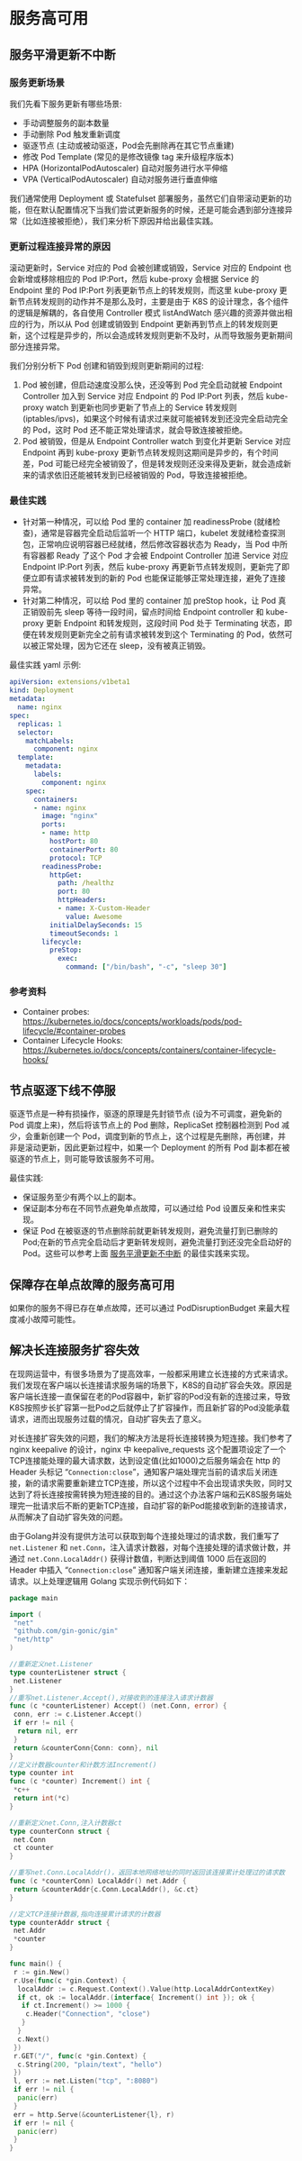 # 服务高可用

## 服务平滑更新不中断 <a id="smooth-update"></a>

### 服务更新场景

我们先看下服务更新有哪些场景:

* 手动调整服务的副本数量
* 手动删除 Pod 触发重新调度
* 驱逐节点 (主动或被动驱逐，Pod会先删除再在其它节点重建)
* 修改 Pod Template (常见的是修改镜像 tag 来升级程序版本)
* HPA (HorizontalPodAutoscaler) 自动对服务进行水平伸缩
* VPA (VerticalPodAutoscaler) 自动对服务进行垂直伸缩

我们通常使用 Deployment 或 Statefulset 部署服务，虽然它们自带滚动更新的功能，但在默认配置情况下当我们尝试更新服务的时候，还是可能会遇到部分连接异常（比如连接被拒绝），我们来分析下原因并给出最佳实践。

### 更新过程连接异常的原因

滚动更新时，Service 对应的 Pod 会被创建或销毁，Service 对应的 Endpoint 也会新增或移除相应的 Pod IP:Port，然后 kube-proxy 会根据 Service 的 Endpoint 里的 Pod IP:Port 列表更新节点上的转发规则，而这里 kube-proxy 更新节点转发规则的动作并不是那么及时，主要是由于 K8S 的设计理念，各个组件的逻辑是解耦的，各自使用 Controller 模式 listAndWatch 感兴趣的资源并做出相应的行为，所以从 Pod 创建或销毁到 Endpoint 更新再到节点上的转发规则更新，这个过程是异步的，所以会造成转发规则更新不及时，从而导致服务更新期间部分连接异常。

我们分别分析下 Pod 创建和销毁到规则更新期间的过程:

1. Pod 被创建，但启动速度没那么快，还没等到 Pod 完全启动就被 Endpoint Controller 加入到 Service 对应 Endpoint 的 Pod IP:Port 列表，然后 kube-proxy watch 到更新也同步更新了节点上的 Service 转发规则 (iptables/ipvs)，如果这个时候有请求过来就可能被转发到还没完全启动完全的 Pod，这时 Pod 还不能正常处理请求，就会导致连接被拒绝。
2. Pod 被销毁，但是从 Endpoint Controller watch 到变化并更新 Service 对应 Endpoint 再到 kube-proxy 更新节点转发规则这期间是异步的，有个时间差，Pod 可能已经完全被销毁了，但是转发规则还没来得及更新，就会造成新来的请求依旧还能被转发到已经被销毁的 Pod，导致连接被拒绝。

### 最佳实践 <a id="smooth-update-best-practice"></a>

* 针对第一种情况，可以给 Pod 里的 container 加 readinessProbe (就绪检查)，通常是容器完全启动后监听一个 HTTP 端口，kubelet 发就绪检查探测包，正常响应说明容器已经就绪，然后修改容器状态为 Ready，当 Pod 中所有容器都 Ready 了这个 Pod 才会被 Endpoint Controller 加进 Service 对应 Endpoint IP:Port 列表，然后 kube-proxy 再更新节点转发规则，更新完了即便立即有请求被转发到的新的 Pod 也能保证能够正常处理连接，避免了连接异常。
* 针对第二种情况，可以给 Pod 里的 container 加 preStop hook，让 Pod 真正销毁前先 sleep 等待一段时间，留点时间给 Endpoint controller 和 kube-proxy 更新 Endpoint 和转发规则，这段时间 Pod 处于 Terminating 状态，即便在转发规则更新完全之前有请求被转发到这个 Terminating 的 Pod，依然可以被正常处理，因为它还在 sleep，没有被真正销毁。

最佳实践 yaml 示例:

``` yaml
apiVersion: extensions/v1beta1
kind: Deployment
metadata:
  name: nginx
spec:
  replicas: 1
  selector:
    matchLabels:
      component: nginx
  template:
    metadata:
      labels:
        component: nginx
    spec:
      containers:
      - name: nginx
        image: "nginx"
        ports:
        - name: http
          hostPort: 80
          containerPort: 80
          protocol: TCP
        readinessProbe:
          httpGet:
            path: /healthz
            port: 80
            httpHeaders:
            - name: X-Custom-Header
              value: Awesome
          initialDelaySeconds: 15
          timeoutSeconds: 1
        lifecycle:
          preStop:
            exec:
              command: ["/bin/bash", "-c", "sleep 30"]
```

### 参考资料

* Container probes: https://kubernetes.io/docs/concepts/workloads/pods/pod-lifecycle/#container-probes
* Container Lifecycle Hooks: https://kubernetes.io/docs/concepts/containers/container-lifecycle-hooks/

## 节点驱逐下线不停服 <a id="zero-downtime-eviction"></a>

驱逐节点是一种有损操作，驱逐的原理是先封锁节点 (设为不可调度，避免新的 Pod 调度上来)，然后将该节点上的 Pod 删除，ReplicaSet 控制器检测到 Pod 减少，会重新创建一个 Pod，调度到新的节点上，这个过程是先删除，再创建，并非是滚动更新，因此更新过程中，如果一个 Deployment 的所有 Pod 副本都在被驱逐的节点上，则可能导致该服务不可用。

最佳实践:

* 保证服务至少有两个以上的副本。
* 保证副本分布在不同节点避免单点故障，可以通过给 Pod 设置反亲和性来实现。
* 保证 Pod 在被驱逐的节点删除前就更新转发规则，避免流量打到已删除的 Pod;在新的节点完全启动后才更新转发规则，避免流量打到还没完全启动好的 Pod。这些可以参考上面 [服务平滑更新不中断](#smooth-update) 的最佳实践来实现。

## 保障存在单点故障的服务高可用

如果你的服务不得已存在单点故障，还可以通过 PodDisruptionBudget 来最大程度减小故障可能性。

## 解决长连接服务扩容失效 <a id="scale-keepalive-service"></a>

在现网运营中，有很多场景为了提高效率，一般都采用建立长连接的方式来请求。我们发现在客户端以长连接请求服务端的场景下，K8S的自动扩容会失效。原因是客户端长连接一直保留在老的Pod容器中，新扩容的Pod没有新的连接过来，导致K8S按照步长扩容第一批Pod之后就停止了扩容操作，而且新扩容的Pod没能承载请求，进而出现服务过载的情况，自动扩容失去了意义。

对长连接扩容失效的问题，我们的解决方法是将长连接转换为短连接。我们参考了 nginx keepalive 的设计，nginx 中 keepalive_requests 这个配置项设定了一个TCP连接能处理的最大请求数，达到设定值(比如1000)之后服务端会在 http 的 Header 头标记 “`Connection:close`”，通知客户端处理完当前的请求后关闭连接，新的请求需要重新建立TCP连接，所以这个过程中不会出现请求失败，同时又达到了将长连接按需转换为短连接的目的。通过这个办法客户端和云K8S服务端处理完一批请求后不断的更新TCP连接，自动扩容的新Pod能接收到新的连接请求，从而解决了自动扩容失效的问题。

由于Golang并没有提供方法可以获取到每个连接处理过的请求数，我们重写了 `net.Listener` 和 `net.Conn`，注入请求计数器，对每个连接处理的请求做计数，并通过 `net.Conn.LocalAddr()` 获得计数值，判断达到阈值 1000 后在返回的 Header 中插入 “`Connection:close`” 通知客户端关闭连接，重新建立连接来发起请求。以上处理逻辑用 Golang 实现示例代码如下：

``` go
package main

import (
 "net"
 "github.com/gin-gonic/gin"
 "net/http"
)

//重新定义net.Listener
type counterListener struct {
 net.Listener
}
//重写net.Listener.Accept(),对接收到的连接注入请求计数器
func (c *counterListener) Accept() (net.Conn, error) {
 conn, err := c.Listener.Accept()
 if err != nil {
  return nil, err
 }
 return &counterConn{Conn: conn}, nil
}
//定义计数器counter和计数方法Increment()
type counter int
func (c *counter) Increment() int {
 *c++
 return int(*c)
}

//重新定义net.Conn,注入计数器ct
type counterConn struct {
 net.Conn
 ct counter
}

//重写net.Conn.LocalAddr()，返回本地网络地址的同时返回该连接累计处理过的请求数
func (c *counterConn) LocalAddr() net.Addr {
 return &counterAddr{c.Conn.LocalAddr(), &c.ct}
}

//定义TCP连接计数器,指向连接累计请求的计数器
type counterAddr struct {
 net.Addr
 *counter
}

func main() {
 r := gin.New()
 r.Use(func(c *gin.Context) {
  localAddr := c.Request.Context().Value(http.LocalAddrContextKey)
  if ct, ok := localAddr.(interface{ Increment() int }); ok {
   if ct.Increment() >= 1000 {
    c.Header("Connection", "close")
   }
  }
  c.Next()
 })
 r.GET("/", func(c *gin.Context) {
  c.String(200, "plain/text", "hello")
 })
 l, err := net.Listen("tcp", ":8080")
 if err != nil {
  panic(err)
 }
 err = http.Serve(&counterListener{l}, r)
 if err != nil {
  panic(err)
 }
}
```
